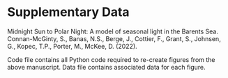 # Supplementary Data

Midnight Sun to Polar Night: A model of seasonal light in the Barents Sea.
Connan-McGinty, S., Banas, N.S., Berge, J., Cottier, F., Grant, S., Johnsen, G., Kopec, T.P., Porter, M., McKee, D. (2022).

Code file contains all Python code required to re-create figures from the above manuscript.
Data file contains associated data for each figure. 
